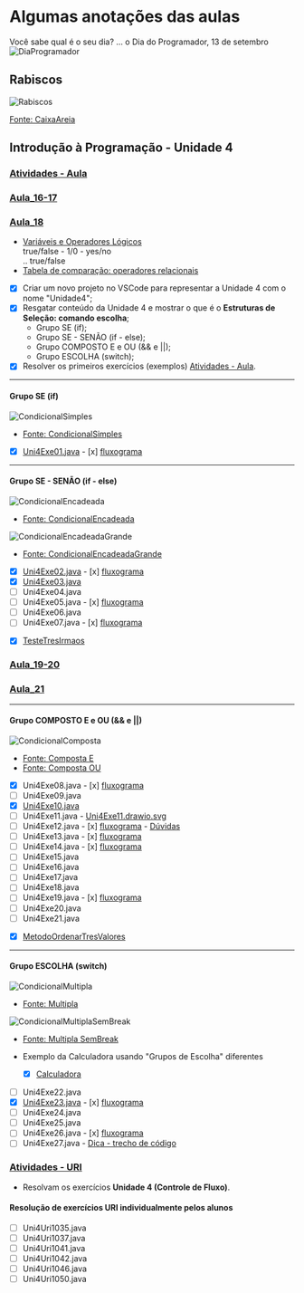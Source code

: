 <!--  FIXME:
### [Aula_13](./aulaAnotacoes.md#Aula_13 "	21-03-2022	segunda	")	21-03-2022	segunda
### [Aula_14](./aulaAnotacoes.md#Aula_14 "	23-03-2022	quarta		23-03-2022	quarta
### [Aula_15](./aulaAnotacoes.md#Aula_15 "	23-03-2022	quarta	")	23-03-2022	quarta
### [Aula_16](./aulaAnotacoes.md#Aula_16 “	28-03-2022	segunda	")	28-03-2022	segunda
### [Aula_17](./aulaAnotacoes.md#Aula_17 “	30-03-2022	quarta		30-03-2022	quarta
### [Aula_18](./aulaAnotacoes.md#Aula_18 "	30-03-2022	quarta	")	30-03-2022	quarta
### [Aula_19](./aulaAnotacoes.md#Aula_19 "	04-04-2022	segunda	")	04-04-2022	segunda
### [Aula_20](./aulaAnotacoes.md#Aula_20 "	06-04-2022	quarta		06-04-2022	quarta
### [Aula_21](./aulaAnotacoes.md#Aula_21 "	06-04-2022	quarta	")	06-04-2022	quarta
-->

# Algumas anotações das aulas

Você sabe qual é o seu dia? ... o Dia do Programador, 13 de setembro  
![DiaProgramador](imgs/DiaProgramador.png "DiaProgramador")  

## Rabiscos

![Rabiscos](aulaRabiscos.drawio.svg)

[Fonte: CaixaAreia](./src/CaixaAreia.java "Fonte: CaixaAreia")  

## Introdução à Programação - Unidade 4

### [Atividades - Aula](./atividadeAula.md "Atividades - Aula")  

### [Aula_16-17](../cronograma.md#Aula_16-17)

### [Aula_18](../cronograma.md#Aula_18)

- [Variáveis e Operadores Lógicos](./README.md#operadores-lógicos-em-java​ "Variáveis lógicas")  
  true/false - 1/0 - yes/no  
  .. true/false  
- [Tabela de comparação: operadores relacionais](./README.md#operadores-relacionais-em-java​ "Tabela de comparação: operadores relacionais")  
- [x] Criar um novo projeto no VSCode para representar a Unidade 4 com o nome "Unidade4";  
- [x] Resgatar conteúdo da Unidade 4 e mostrar o que é o **Estruturas de Seleção: comando escolha**;  
  - Grupo SE (if);  
  - Grupo SE - SENÃO (if - else);  
  - Grupo COMPOSTO E e OU (&& e ||);  
  - Grupo ESCOLHA (switch);  
- [x] Resolver os primeiros exercícios (exemplos) [Atividades - Aula](./atividadeAula.md "Atividades - Aula").  

----------

#### Grupo SE (if)

![CondicionalSimples](./fluxogramas/CondicionalSimples.drawio.svg "CondicionalSimples")  

- [Fonte: CondicionalSimples](./src/ExemploCondicional_Simples.java "Fonte: CondicionalSimples")  

- [x] [Uni4Exe01.java](./src/Uni4Exe01.java "Uni4Exe01.java") - [x] [fluxograma](./fluxogramas/Uni4Exe01.svg "fluxograma") <!-- prof. completo -->  

----------

#### Grupo SE - SENÃO (if - else)

![CondicionalEncadeada](./fluxogramas/CondicionalEncadeada.drawio.svg "CondicionalEncadeada")  

- [Fonte: CondicionalEncadeada](./src/ExemploCondicionalEncadeada.java "Fonte: CondicionalEncadeada")  

![CondicionalEncadeadaGrande](./fluxogramas/CondicionalEncadeadaGrande.drawio.svg "CondicionalEncadeadaGrande")  

- [Fonte: CondicionalEncadeadaGrande](./src/ExemploCondicionalEncadeadaGrande.java "Fonte: CondicionalEncadeadaGrande")  

- [x] [Uni4Exe02.java](./src/Uni4Exe02.java "Uni4Exe02.java") - [x] [fluxograma](./fluxogramas/Uni4Exe02.svg "fluxograma") <!-- prof. completo -->  
- [x] [Uni4Exe03.java](./src/Uni4Exe03.java "Uni4Exe03.java") <!-- aluno enviou -->  
- [ ] Uni4Exe04.java  
- [ ] Uni4Exe05.java - [x] [fluxograma](./fluxogramas/Uni4Exe05.svg "fluxograma")  
- [ ] Uni4Exe06.java  
- [ ] Uni4Exe07.java - [x] [fluxograma](./fluxogramas/Uni4Exe07.svg "fluxograma")  
<!-- TODO: tarefa, deixar uma parte e pedi para pensar em como terminar de resolver -->
- [x] [TesteTresIrmaos](./src/ExemploTesteTresIrmaos.java "TesteTresIrmaos")

### [Aula_19-20](../cronograma.md#Aula_19-20)

### [Aula_21](../cronograma.md#Aula_21)

----------

#### Grupo COMPOSTO E e OU (&& e ||)

![CondicionalComposta](./fluxogramas/CondicionalComposta.drawio.svg "CondicionalComposta")  

- [Fonte: Composta E](./src/ExemploCondicionalCompostaE.java "Fonte: Composta E")  
- [Fonte: Composta OU](./src/ExemploCondicionalCompostaOU.java "Fonte: Composta OU")  

- [x] Uni4Exe08.java - [x] [fluxograma](./fluxogramas/Uni4Exe08.svg "fluxograma")  <!-- prof. completo -->  
- [ ] Uni4Exe09.java  
- [x] [Uni4Exe10.java](./src/Uni4Exe10.java "Uni4Exe10.java") <!-- prof. completo -->  
- [ ] Uni4Exe11.java - [Uni4Exe11.drawio.svg](./fluxogramas/Uni4Exe11.drawio.svg)  
- [ ] Uni4Exe12.java - [x] [fluxograma](./fluxogramas/Uni4Exe12.svg "fluxograma") - [Dúvidas](./fluxogramas/Uni4Exe12_duvida.pdf "Dúvidas")  
- [ ] Uni4Exe13.java - [x] [fluxograma](./fluxogramas/Uni4Exe13.svg "fluxograma")  
- [ ] Uni4Exe14.java - [x] [fluxograma](./fluxogramas/Uni4Exe14.svg "fluxograma")  
- [ ] Uni4Exe15.java  
- [ ] Uni4Exe16.java  
- [ ] Uni4Exe17.java  
- [ ] Uni4Exe18.java  
- [ ] Uni4Exe19.java - [x] [fluxograma](./fluxogramas/Uni4Exe19.svg "fluxograma")  
- [ ] Uni4Exe20.java  
- [ ] Uni4Exe21.java  
<!-- TODO: tarefa, deixar uma parte e pedi para pensar em como terminar de resolver -->
- [x] [MetodoOrdenarTresValores](./src/ExemploMetodoOrdenarTresValores.java "MetodoOrdenarTresValores")

----------

#### Grupo ESCOLHA (switch)

![CondicionalMultipla](./fluxogramas/CondicionalMultipla.drawio.svg "CondicionalMultipla")  

- [Fonte: Multipla](./src/ExemploCondicionalMultipla.java "Fonte: Multipla")  

![CondicionalMultiplaSemBreak](./fluxogramas/CondicionalMultiplaSemBreak.drawio.svg "CondicionalMultiplaSemBreak")  

- [Fonte: Multipla SemBreak](./src/ExemploCondicionalMultiplaSemBreak.java "Fonte: Multipla SemBreak")  

- Exemplo da Calculadora usando "Grupos de Escolha" diferentes
  - [x] [Calculadora](./src/ExemploCalculadora.java "Calculadora")  

- [ ] Uni4Exe22.java  
- [x] [Uni4Exe23.java](./src/Uni4Exe23.java "Uni4Exe23.java") - [x] [fluxograma](./fluxogramas/Uni4Exe23.svg "fluxograma")  <!-- prof. completo -->  
- [ ] Uni4Exe24.java  
- [ ] Uni4Exe25.java  
- [ ] Uni4Exe26.java - [x] [fluxograma](./fluxogramas/Uni4Exe26.svg "fluxograma")  
- [ ] Uni4Exe27.java - [Dica - trecho de código](./fluxogramas/Uni4Exe27_Dica.svg "Uni4Exe27_Dica") <!-- parcial -->

### [Atividades - URI](./atividadeUri.md "Atividades - URI")  

- Resolvam os exercícios **Unidade 4 (Controle de Fluxo)**.

#### Resolução de exercícios URI individualmente pelos alunos  

- [ ] Uni4Uri1035.java
- [ ] Uni4Uri1037.java
- [ ] Uni4Uri1041.java
- [ ] Uni4Uri1042.java
- [ ] Uni4Uri1046.java
- [ ] Uni4Uri1050.java
